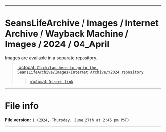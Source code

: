 
***

# SeansLifeArchive / Images / Internet Archive / Wayback Machine / Images / 2024 / 04_April

Images are available in a separate repository.

> [:octocat: `Click/tap here to go to the SeansLifeArchive/Images/Internet Archive/Y2024 repository`](https://github.com/seanpm2001/SeansLifeArchive_Images_Internet-Archive_Y2024/)
> > [:octocat: `Direct link`](https://github.com/seanpm2001/SeansLifeArchive_Images_Internet-Archive_Y2024/tree/SeansLifeArchive_Images_Internet-Archive_Y2024_Main-dev/Internet-Archive/Wayback-Machine/Images/2024/04_April/)

***

# File info

**File version:** `1 (2024, Thursday, June 27th at 2:45 pm PST)`

***

